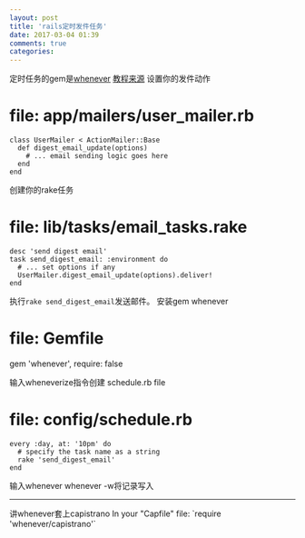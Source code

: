 ```yaml
---
layout: post
title: 'rails定时发件任务'
date: 2017-03-04 01:39
comments: true
categories: 
---
```

定时任务的gem是[whenever](https://github.com/javan/whenever)
[教程来源](https://www.sitepoint.com/schedule-cron-jobs-whenever-gem/)
设置你的发件动作
# file: app/mailers/user_mailer.rb
```
class UserMailer < ActionMailer::Base
  def digest_email_update(options)
    # ... email sending logic goes here
  end
end
```
创建你的rake任务
# file: lib/tasks/email_tasks.rake
```
desc 'send digest email'
task send_digest_email: :environment do
  # ... set options if any
  UserMailer.digest_email_update(options).deliver!
end
```
执行`rake send_digest_email`发送邮件。
安装gem whenever

# file: Gemfile

gem 'whenever', require: false

输入wheneverize指令创建 schedule.rb file
# file: config/schedule.rb
```
every :day, at: '10pm' do
  # specify the task name as a string
  rake 'send_digest_email'
end
```
输入whenever
   whenever -w将记录写入
<hr>
讲whenever套上capistrano
In your "Capfile" file:
`require 'whenever/capistrano'`